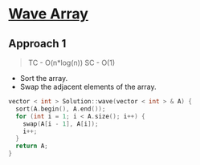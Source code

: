 # [Wave Array](https://www.interviewbit.com/problems/wave-array/)

## Approach 1

> TC - O(n*log(n))
> SC - O(1)

- Sort the array.
- Swap the adjacent elements of the array.

```c++
vector < int > Solution::wave(vector < int > & A) {
  sort(A.begin(), A.end());
  for (int i = 1; i < A.size(); i++) {
    swap(A[i - 1], A[i]);
    i++;
  }
  return A;
}
```
